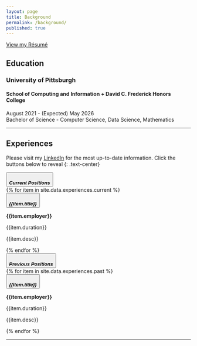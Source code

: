 ```yaml
---
layout: page
title: Background
permalink: /background/
published: true
---
```


<div class="text-center"><a class="btn btn-outline-dark" href="{{ '/assets/Resume.pdf' | prepend: site.baseurl }}">View my Résumé</a></div>

## Education

### <i class="pitt-icon"></i>University of Pittsburgh

#### School of Computing and Information + David C. Frederick Honors College

August 2021 - (Expected) May 2026  
Bachelor of Science - Computer Science, Data Science, Mathematics

---

## Experiences

<style>
  h5{margin-bottom: 0 !important;}
</style>

Please visit my [LinkedIn](https://linkedin.com/in/kimshinwoo) for the most up-to-date information. Click the buttons below to reveal
{: .text-center}

<div class="accordion accordion-flush border mb-0" id="accordionExperiences">
  <div class="accordion-item">
    <div class="accordion-header">
      <button
        class="accordion-button collapsed"
        type="button"
        data-bs-toggle="collapse"
        data-bs-target="#currentPositions"
        aria-expanded="false"
        aria-controls="currentPositions"
      >
        <h5>Current Positions</h5>
      </button>
    </div>
    <div
      id="currentPositions"
      class="accordion-collapse collapse"
      aria-labelledby="currentPositions"
    >
      <div class="accordion-body">
        <div class="accordion accordion-flush mb-0" id="currPos">
          {% for item in site.data.experiences.current %}
          <div class="accordion-item accordion-header">
            <button
              class="accordion-button collapsed"
              type="button"
              data-bs-toggle="collapse"
              data-bs-target="#collapse{{item.id}}"
              aria-expanded="false"
              aria-controls="collapse{{item.id}}"
            >
              <h5>{{item.title}}</h5>
            </button>
          </div>
          <div
            id="collapse{{item.id}}"
            class="accordion-collapse collapse"
            aria-labelledby="Acc_{{item.id}}"
          >
            <div class="accordion-body">
              <div class="d-flex flex-column justify-content-between mb-3">
                <div class="d-flex flex-row justify-content-between mb-3">
                  <div class="flex-grow-1">
                    <p class="subheading mb-1">
                      <strong markdown="1">{{item.employer}}</strong>
                    </p>
                  </div>
                  <div class="flex-shrink-0">
                    <span class="text-primary">{{item.duration}}</span>
                  </div>
                </div>
                <p class="mb-0" markdown="1">{{item.desc}}</p>
              </div>
            </div>
          </div>
          {% endfor %}
        </div>
      </div>
    </div>
  </div>
  <div class="accordion-item">
    <div class="accordion-header">
      <button
        class="accordion-button collapsed"
        type="button"
        data-bs-toggle="collapse"
        data-bs-target="#previousPositions"
        aria-expanded="false"
        aria-controls="previousPositions"
      >
        <h5>Previous Positions</h5>
      </button>
    </div>
    <div
      id="previousPositions"
      class="accordion-collapse collapse"
      aria-labelledby="previousPositions"
    >
      <div class="accordion-body">
        <div class="accordion accordion-flush mb-0" id="prevPos">
            {% for item in site.data.experiences.past %}
            <div class="accordion-item accordion-header">
              <button
                class="accordion-button collapsed"
                type="button"
                data-bs-toggle="collapse"
                data-bs-target="#collapse{{item.id}}"
                aria-expanded="false"
                aria-controls="collapse{{item.id}}"
              >
                <h5>{{item.title}}</h5>
              </button>
            </div>
            <div
              id="collapse{{item.id}}"
              class="accordion-collapse collapse"
              aria-labelledby="Acc_{{item.id}}"
            >
              <div class="accordion-body">
                <div class="d-flex flex-column justify-content-between mb-3">
                  <div class="d-flex flex-row justify-content-between mb-3">
                    <div class="flex-grow-1">
                      <p class="subheading mb-1">
                        <strong markdown="1">{{item.employer}}</strong>
                      </p>
                    </div>
                    <div class="flex-shrink-0">
                      <span class="text-primary">{{item.duration}}</span>
                    </div>
                  </div>
                  <p class="mb-0" markdown="1">{{item.desc}}</p>
                </div>
              </div>
            </div>
            {% endfor %}
          </div>
      </div>
    </div>
  </div>
</div>

---

<link rel="stylesheet" href='{{"/assets/icons.css" | absolute_url }}'>
